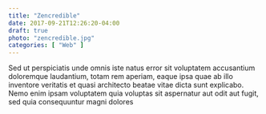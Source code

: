 ```yaml
---
title: "Zencredible"
date: 2017-09-21T12:26:20-04:00
draft: true
photo: "zencredible.jpg"
categories: [ "Web" ]
---
```


Sed ut perspiciatis unde omnis iste natus error sit voluptatem accusantium doloremque laudantium, totam rem aperiam, eaque ipsa quae ab illo inventore veritatis et quasi architecto beatae vitae dicta sunt explicabo. Nemo enim ipsam voluptatem quia voluptas sit aspernatur aut odit aut fugit, sed quia consequuntur magni dolores